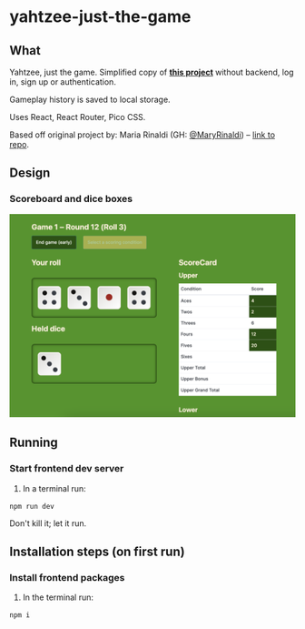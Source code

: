 # yahtzee-just-the-game

## What

Yahtzee, just the game. Simplified copy of [**this project**](https://github.com/niamh-d/codeop-feature-ext-yahtzee) without backend, log in, sign up or authentication.

Gameplay history is saved to local storage.

Uses React, React Router, Pico CSS.

Based off original project by: Maria Rinaldi (GH: [@MaryRinaldi](https://github.com/MaryRinaldi)) – [link to repo](https://github.com/MaryRinaldi/Yahtzee_Dicee).

## Design

### Scoreboard and dice boxes

![Gamepage screen](imgs/game.png)

## Running

### Start frontend dev server

1. In a terminal run:

```
npm run dev
```

Don't kill it; let it run.

## Installation steps (on first run)

### Install frontend packages

1. In the terminal run:

```
npm i
```
